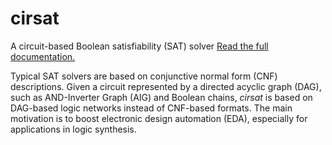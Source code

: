 # cirsat
A circuit-based Boolean satisfiability (SAT) solver
[Read the full documentation.](https://cirsat-tool.readthedocs.io/en/latest/)

Typical SAT solvers are based on conjunctive normal form (CNF) descriptions.
Given a circuit represented by a directed acyclic graph (DAG), such as
AND-Inverter Graph (AIG) and Boolean chains, *cirsat* is based on DAG-based
logic networks instead of CNF-based formats. The main motivation is to boost
electronic design automation (EDA), especially for applications in logic synthesis.
